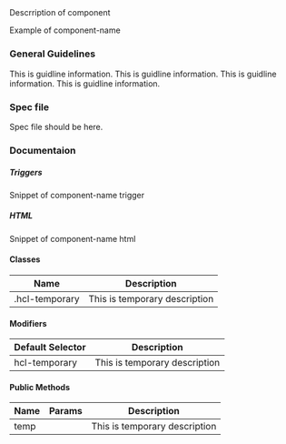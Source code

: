 ## <component-name>

Descrription of component

Example of component-name

### General Guidelines

This is guidline information.
This is guidline information.
This is guidline information.
This is guidline information.

### Spec file

Spec file should be here.

### Documentaion

##### Triggers

Snippet of component-name trigger

##### HTML

Snippet of component-name html

#### Classes

| Name                          | Description                                |
|-------------------------------|--------------------------------------------|
| .hcl-temporary                | This is temporary description              |

#### Modifiers

| Default Selector            | Description                                |
|-----------------------------|--------------------------------------------|
| hcl-temporary               | This is temporary description              |

#### Public Methods

| Name    | Params | Description                   |
|---------|--------|-------------------------------|
| temp    |        | This is temporary description |
